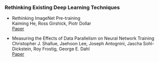 
### Rethinking Existing Deep Learning Techniques

- Rethinking ImageNet Pre-training \
  Kaiming He, Ross Girshick, Piotr Dollar \
  [Paper](https://arxiv.org/abs/1811.08883)
  
- Measuring the Effects of Data Parallelism on Neural Network Training \
  Christopher J. Shallue, Jaehoon Lee, Joseph Antognini, Jascha Sohl-Dickstein, Roy Frostig, George E. Dahl \
  [Paper](https://arxiv.org/abs/1811.03600)
  

